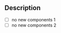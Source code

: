 ## Description
<!-- Describe the contents of this pull request. -->

- [ ] no new components 1
- [ ] no new components 2
